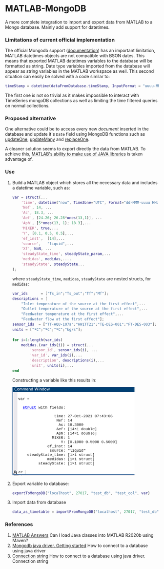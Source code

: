 # MATLAB-MongoDB
A more complete integration to import and export data from MATLAB to a Mongo database. Mainly add support for datetimes.

### Limitations of current official implementation
The official Mongodb support ([documentation](https://www.mathworks.com/help/database/ug/import-and-export-matlab-objects-using-mongodb.html)) has an important limitation, MATLAB datetimes objects are not compatible with BSON dates. This means that exported MATLAB datetimes variables to the database will be formatted as string. Date type variables imported from the database will appear as string variables in the MATLAB workspace as well. This second situation can easily be solved with a code similar to:
```MATLAB
timeStamp = datetime(dataFromDatabase.timeStamp, InputFormat = "uuuu-MM-dd'T'HH:mm:ss.SSS'Z'", Timezone  );
```
The first one is not so trivial as it makes impossible to interact with TimeSeries mongoDB collections as well as limiting the time filtered queries on normal collections.

### Proposed alternative
One alternative could be to access every new *document* inserted in the database and update it's `Date` field using MongoDB functions such as [updateOne](https://docs.mongodb.com/manual/reference/method/db.collection.updateOne/#mongodb-method-db.collection.updateOne), [updateMany](https://docs.mongodb.com/manual/reference/method/db.collection.updateMany/#mongodb-method-db.collection.updateMany) and [replaceOne](https://docs.mongodb.com/manual/reference/method/db.collection.replaceOne/#mongodb-method-db.collection.replaceOne). 

A cleaner solution seems to export directly the data from MATLAB. To achieve this, [MATLAB's ability to make use of JAVA libraries](https://www.mathworks.com/help/matlab/matlab-engine-api-for-java.html) is taken advantage of.  
### Use
1. Build a MATLAB object which stores all the necessary data and includes a datetime variable, such as: 
    ```MATLAB
    var = struct(...
        'time', datetime("now", TimeZone="UTC", Format="dd-MMM-uuuu HH:mm:ss"); ,...
        'Nef', 14, ...
        'Ac', 18.3, ...
        'Aef', [24.26; 26.28*ones(13,1)], ...
        'Aph', [5*ones(13, 1); 18.3],...
        'MIXER', true,...
        'Y', [0.1, 0.5, 0.5],...
        'ef_inst',  [14],...
        'source',   "liquid",...
        'Xf', NaN, ...
        'steadyState_time', steadyState_param,...
        'medidas', medidas,....
        'steadyState', steadyState...
    );
    ```
    where `steadyState_time`, `medidas`, `steadyState` are nested structs, for `medidas`:
    ```MATLAB
    var_ids      = ["Ts_in";"Ts_out";"Tf";"Mf"];
    descriptions = [
        "Inlet temperature of the source at the first effect",...
        "Outlet temperature of the source at the first effect",...
        "Feedwater temperature at the first effect",...
        "Feedwater flow at the first effect"];
    sensor_ids  = ["TT-AQU-107a";"HW1TT21";"TE-DES-001";"FT-DES-003"];
    units = ["ºC";"ºC";"ºC";"kg/s"];

    for i=1:length(var_ids)
        medidas.(var_ids(i)) = struct(...
            'sensor_id', sensor_ids(i), ...
            'var_id', var_ids(i),...
            'description', descriptions(i),...
            'unit', units(i),...
    end
    ```
    Constructing a variable like this results in:

    <img src=".screenshot.png" width="400"/>

2. Export variable to database:
    ```MATLAB
    exportToMongoDB("localhost", 27017, "test_db", "test_col", var)
    ```
3. Import data from database
    ```MATLAB
    data_as_timetable = importFromMongoDB("localhost", 27017, "test_db", "test_col"); 
    ```

### References
1. [MATLAB Answers](https://www.mathworks.com/matlabcentral/answers/713843-can-i-load-java-classes-into-matlab-r2020b-using-maven) Can I load Java classes into MATLAB R2020b using Maven? 
2. [Mongodb java driver. Getting started](https://mongodb.github.io/mongo-java-driver/4.1/driver/getting-started/quick-start/) How to connect to a database using java driver
3. [Connection string](https://docs.mongodb.com/manual/reference/connection-string/) How to connect to a database using java driver. Connection string

